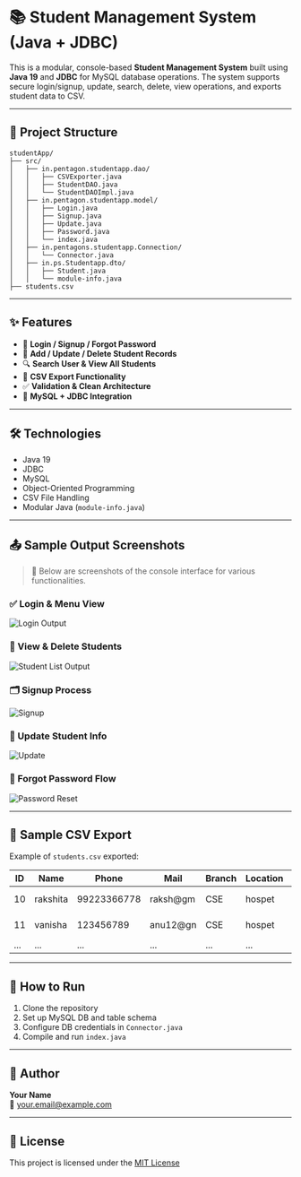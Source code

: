 
# 📚 Student Management System (Java + JDBC)

This is a modular, console-based **Student Management System** built using **Java 19** and **JDBC** for MySQL database operations. The system supports secure login/signup, update, search, delete, view operations, and exports student data to CSV.

---

## 📁 Project Structure

```
studentApp/
├── src/
│   ├── in.pentagon.studentapp.dao/
│   │   ├── CSVExporter.java
│   │   ├── StudentDAO.java
│   │   └── StudentDAOImpl.java
│   ├── in.pentagon.studentapp.model/
│   │   ├── Login.java
│   │   ├── Signup.java
│   │   ├── Update.java
│   │   ├── Password.java
│   │   └── index.java
│   ├── in.pentagons.studentapp.Connection/
│   │   └── Connector.java
│   ├── in.ps.Studentapp.dto/
│   │   ├── Student.java
│   │   └── module-info.java
├── students.csv
```

---

## ✨ Features

- 🔐 **Login / Signup / Forgot Password**
- 📝 **Add / Update / Delete Student Records**
- 🔍 **Search User & View All Students**
- 📁 **CSV Export Functionality**
- ✅ **Validation & Clean Architecture**
- 💾 **MySQL + JDBC Integration**

---

## 🛠 Technologies

- Java 19
- JDBC
- MySQL
- Object-Oriented Programming
- CSV File Handling
- Modular Java (`module-info.java`)

---

## 📤 Sample Output Screenshots

> 📌 Below are screenshots of the console interface for various functionalities.

### ✅ Login & Menu View
![Login Output](./Screenshot%202025-06-29%20184452.png)

### 📄 View & Delete Students
![Student List Output](./Screenshot%202025-06-28%20204550.png)

### 🗂 Signup Process
![Signup](./Screenshot%202025-06-29%20185121.png)

### 🔄 Update Student Info
![Update](./Screenshot%202025-06-29%20185702.png)

### 🔐 Forgot Password Flow
![Password Reset](./Screenshot%202025-06-29%20185727.png)

---

## 📄 Sample CSV Export

Example of `students.csv` exported:

| ID  | Name      | Phone       | Mail           | Branch | Location | Password | Date       |
|-----|-----------|-------------|----------------|--------|----------|----------|------------|
| 10  | rakshita  | 99223366778 | raksh@gm       | CSE    | hospet   | rak123   | 2025-06-29 |
| 11  | vanisha   | 123456789   | anu12@gn       | CSE    | hospet   | vanu123  | 2025-06-29 |
| ... | ...       | ...         | ...            | ...    | ...      | ...      | ...        |

---

## 🚀 How to Run

1. Clone the repository
2. Set up MySQL DB and table schema
3. Configure DB credentials in `Connector.java`
4. Compile and run `index.java`

---

## 📧 Author

**Your Name**  
📧 your.email@example.com

---

## 📄 License

This project is licensed under the [MIT License](LICENSE)
